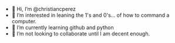 - 👋 Hi, I’m @christiancperez
- 👀 I’m interested in leaning the 1's and 0's... of how to command a computer.
- 🌱 I’m currently learning github and python
- 💞️ I’m not looking to collaborate until I am decent enough.

<!---
christiancperez/christiancperez is a ✨ special ✨ repository because its `README.md` (this file) appears on your GitHub profile.
You can click the Preview link to take a look at your changes.
--->
